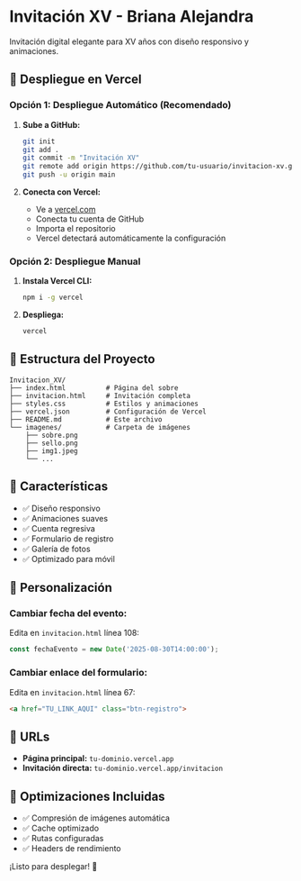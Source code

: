 # Invitación XV - Briana Alejandra

Invitación digital elegante para XV años con diseño responsivo y animaciones.

## 🚀 Despliegue en Vercel

### Opción 1: Despliegue Automático (Recomendado)

1. **Sube a GitHub:**
   ```bash
   git init
   git add .
   git commit -m "Invitación XV"
   git remote add origin https://github.com/tu-usuario/invitacion-xv.git
   git push -u origin main
   ```

2. **Conecta con Vercel:**
   - Ve a [vercel.com](https://vercel.com)
   - Conecta tu cuenta de GitHub
   - Importa el repositorio
   - Vercel detectará automáticamente la configuración

### Opción 2: Despliegue Manual

1. **Instala Vercel CLI:**
   ```bash
   npm i -g vercel
   ```

2. **Despliega:**
   ```bash
   vercel
   ```

## 📁 Estructura del Proyecto

```
Invitacion_XV/
├── index.html          # Página del sobre
├── invitacion.html     # Invitación completa
├── styles.css          # Estilos y animaciones
├── vercel.json         # Configuración de Vercel
├── README.md           # Este archivo
└── imagenes/           # Carpeta de imágenes
    ├── sobre.png
    ├── sello.png
    ├── img1.jpeg
    └── ...
```

## 🎨 Características

- ✅ Diseño responsivo
- ✅ Animaciones suaves
- ✅ Cuenta regresiva
- ✅ Formulario de registro
- ✅ Galería de fotos
- ✅ Optimizado para móvil

## 🔧 Personalización

### Cambiar fecha del evento:
Edita en `invitacion.html` línea 108:
```javascript
const fechaEvento = new Date('2025-08-30T14:00:00');
```

### Cambiar enlace del formulario:
Edita en `invitacion.html` línea 67:
```html
<a href="TU_LINK_AQUI" class="btn-registro">
```

## 📱 URLs

- **Página principal:** `tu-dominio.vercel.app`
- **Invitación directa:** `tu-dominio.vercel.app/invitacion`

## 🎯 Optimizaciones Incluidas

- ✅ Compresión de imágenes automática
- ✅ Cache optimizado
- ✅ Rutas configuradas
- ✅ Headers de rendimiento

¡Listo para desplegar! 🚀